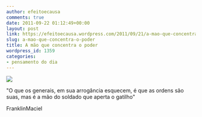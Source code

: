 ```yaml
---
author: efeitoecausa
comments: true
date: 2011-09-22 01:12:49+00:00
layout: post
link: https://efeitoecausa.wordpress.com/2011/09/21/a-mao-que-concentra-o-poder/
slug: a-mao-que-concentra-o-poder
title: A mão que concentra o poder
wordpress_id: 1359
categories:
- pensamento do dia
---
```


[![](http://efeitoecausa.files.wordpress.com/2011/09/obama-nazi.jpg)](http://efeitoecausa.files.wordpress.com/2011/09/obama-nazi.jpg)

"O que os generais, em sua arrogância esquecem, é que as ordens são suas, mas é a mão do soldado que aperta o gatilho"

FranklinMaciel
